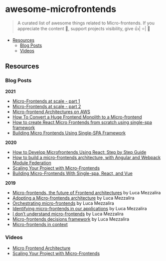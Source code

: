 # awesome-microfrontends

> A curated list of awesome things related to Micro-frontends. If you appreciate the content 📖, support projects visibility, give 👍| ⭐| 👏

- [Resources](#resources)
  - [Blog Posts](#blog-posts)
  - [Videos](#videos)

## Resources

### Blog Posts
**2021**
- [Micro-Frontends at scale - part 1](https://medium.com/xgeeks/micro-frontends-at-scale-part-1-a8ab67bfb773) 
- [Micro-Frontends at scale - part 2](https://levelup.gitconnected.com/micro-frontends-at-scale-part-2-d10994f09f18)
- [Micro-frontend Architectures on AWS](https://aws.amazon.com/de/blogs/architecture/micro-frontend-architectures-on-aws/)
- [How To Convert a Huge Frontend Monolith to a Micro-frontend](https://blog.dream11engineering.com/how-to-convert-a-huge-frontend-monolith-to-a-micro-frontend-d37f47697235)
- [How to create React Micro Frontends from scratch using single-spa framework](https://medium.com/litslink/how-to-create-react-micro-frontends-from-scratch-using-single-spa-framework-in-examples-592c7f63bedf)
- [Building Micro Frontends Using Single-SPA Framework](https://blog.bitsrc.io/building-microfrontends-using-single-spa-framework-94019ca2fb4d)

**2020**
- [How to Develop Microfrontends Using React: Step by Step Guide](https://blog.bitsrc.io/how-to-develop-microfrontends-using-react-step-by-step-guide-47ebb479cacd)
- [How to build a micro-frontends architecture, with Angular and Webpack Module Federation](https://medium.com/agorapulse-stories/building-a-micro-frontends-architecture-in-2021-with-angular-and-webpack-module-federation-50d073617645)
- [Scaling Your Project with Micro-Frontends](https://www.infoq.com/presentations/dazn-microfrontend/)
- [Building Micro-Frontends With Single-spa, React, and Vue](https://dzone.com/articles/building-micro-frontends-with-single-spa-and-react)

**2019**
- [Micro-frontends, the future of Frontend architectures](https://medium.com/dazn-tech/micro-frontends-the-future-of-frontend-architectures-5867ceded39a) by Luca Mezzalira
- [Adopting a Micro-frontends architecture](https://medium.com/dazn-tech/adopting-a-micro-frontends-architecture-e283e6a3c4f3) by Luca Mezzalira
- [Orchestrating micro-frontends](https://medium.com/dazn-tech/orchestrating-micro-frontends-a5d2674cbf33) by Luca Mezzalira
- [Identifying micro-frontends in our applications](https://medium.com/dazn-tech/identifying-micro-frontends-in-our-applications-4b4995f39257) by Luca Mezzalira
- [I don’t understand micro-frontends](https://medium.com/@lucamezzalira/i-dont-understand-micro-frontends-88f7304799a9) by Luca Mezzalira
- [Micro-frontends decisions framework](https://medium.com/@lucamezzalira/micro-frontends-decisions-framework-ebcd22256513) by Luca Mezzalira
- [Micro-frontends in context](https://increment.com/frontend/micro-frontends-in-context/)

### Videos
- [Micro Frontend Architecture](https://www.youtube.com/watch?v=BuRB3djraeM)
- [Scaling Your Project with Micro-Frontends](https://www.youtube.com/watch?v=tD1rcWSfYpo)
